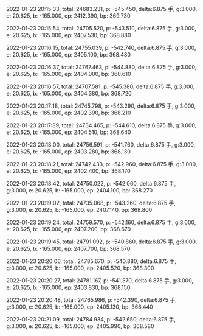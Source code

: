 2022-01-23 20:15:33, total: 24683.231, p: -545.450, delta:6.875 手, g:3.000, e: 20.625, b: -165.000, ep: 2412.390, bp: 369.730

2022-01-23 20:15:54, total: 24705.520, p: -543.510, delta:6.875 手, g:3.000, e: 20.625, b: -165.000, ep: 2407.530, bp: 368.880

2022-01-23 20:16:15, total: 24755.039, p: -542.740, delta:6.875 手, g:3.000, e: 20.625, b: -165.000, ep: 2405.100, bp: 368.480

2022-01-23 20:16:37, total: 24767.463, p: -544.880, delta:6.875 手, g:3.000, e: 20.625, b: -165.000, ep: 2404.000, bp: 368.610

2022-01-23 20:16:57, total: 24707.581, p: -545.380, delta:6.875 手, g:3.000, e: 20.625, b: -165.000, ep: 2404.380, bp: 368.720

2022-01-23 20:17:18, total: 24745.798, p: -543.290, delta:6.875 手, g:3.000, e: 20.625, b: -165.000, ep: 2402.390, bp: 368.210

2022-01-23 20:17:39, total: 24734.465, p: -544.610, delta:6.875 手, g:3.000, e: 20.625, b: -165.000, ep: 2404.510, bp: 368.640

2022-01-23 20:18:00, total: 24756.591, p: -541.760, delta:6.875 手, g:3.000, e: 20.625, b: -165.000, ep: 2403.280, bp: 368.130

2022-01-23 20:18:21, total: 24742.433, p: -542.960, delta:6.875 手, g:3.000, e: 20.625, b: -165.000, ep: 2402.400, bp: 368.170

2022-01-23 20:18:42, total: 24750.022, p: -542.060, delta:6.875 手, g:3.000, e: 20.625, b: -165.000, ep: 2404.100, bp: 368.270

2022-01-23 20:19:02, total: 24735.068, p: -543.260, delta:6.875 手, g:3.000, e: 20.625, b: -165.000, ep: 2407.140, bp: 368.800

2022-01-23 20:19:24, total: 24759.570, p: -542.160, delta:6.875 手, g:3.000, e: 20.625, b: -165.000, ep: 2407.200, bp: 368.670

2022-01-23 20:19:45, total: 24791.092, p: -540.860, delta:6.875 手, g:3.000, e: 20.625, b: -165.000, ep: 2407.700, bp: 368.570

2022-01-23 20:20:06, total: 24785.670, p: -540.880, delta:6.875 手, g:3.000, e: 20.625, b: -165.000, ep: 2405.520, bp: 368.300

2022-01-23 20:20:27, total: 24781.167, p: -541.370, delta:6.875 手, g:3.000, e: 20.625, b: -165.000, ep: 2403.830, bp: 368.150

2022-01-23 20:20:48, total: 24765.986, p: -542.390, delta:6.875 手, g:3.000, e: 20.625, b: -165.000, ep: 2405.130, bp: 368.440

2022-01-23 20:21:09, total: 24784.934, p: -542.650, delta:6.875 手, g:3.000, e: 20.625, b: -165.000, ep: 2405.990, bp: 368.580